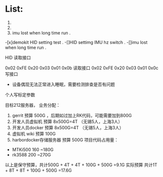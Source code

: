 # List:
1. 
2. 
3. imu lost when long  time run .

-[x]demokit  HID  setting test .
-[]HID settimg IMU hz switch . 
-[]imu lost when long  time run .

HID 读取接口

0x02 0xFE 0x20 0x03 0x01 0x0b 读取接口
0x02 0xFE 0x20 0x03 0x01 0x0c 写接口

- 设备偶现无法正常进入睡眠，需要检测排查是否有问题
  



个人写标定参数
  
目标212服务器，
业务分配：
1. gerrit             预算 500G ，后期如过加上RK代码，可能需要加到800G
2. 开发人员虚拟机       预算 8x500G=4T （无锡5人，上海3人）
3. 开发人员docker      预算 8x500G=4T （无锡5人，上海3人）
4. 虚拟机 wiki         预算 100G  
5. harbordocker存储服务器  预算 500G
项目代码占用量：
- MTKi500 160 ~180G
- rk3588  200 ~270G

以上是保守预算，共计500G + 4T + 4T + 100G + 500G =9.1G
实际预算 共计1T + 8T + 8T + 100G + 500G =17.6G

